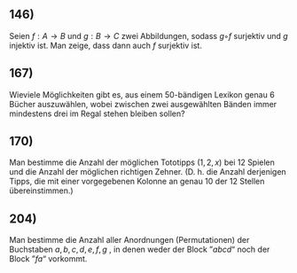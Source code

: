## 146) 
Seien $f : A → B$ und $g : B → C$ zwei Abbildungen, sodass $g ◦ f$ surjektiv und $g$ injektiv ist.
Man zeige, dass dann auch $f$ surjektiv ist.

## 167) 
Wieviele Möglichkeiten gibt es, aus einem $50$-bändigen Lexikon genau $6$ Bücher auszuwählen,
wobei zwischen zwei ausgewählten Bänden immer mindestens drei im Regal stehen bleiben sollen?

## 170) 
Man bestimme die Anzahl der möglichen Tototipps $(1, 2, x)$ bei $12$ Spielen und die Anzahl
der möglichen richtigen Zehner. (D. h. die Anzahl derjenigen Tipps, die mit einer vorgegebenen
Kolonne an genau $10$ der $12$ Stellen übereinstimmen.)

## 204) 
Man bestimme die Anzahl aller Anordnungen (Permutationen) der Buchstaben $a, b, c, d, e, f, g$ , in denen weder der Block ”$abcd$“ noch der Block ”$fa$“ vorkommt.